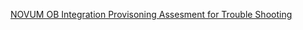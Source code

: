 [NOVUM OB Integration Provisoning Assesment for Trouble Shooting](https://github.com/augustodevesa/augustodevesa.github.io/blob/master/OB%20Integration%20Provisioning%20Integration%20troubleshooting%20for%20NOVUM.md)
